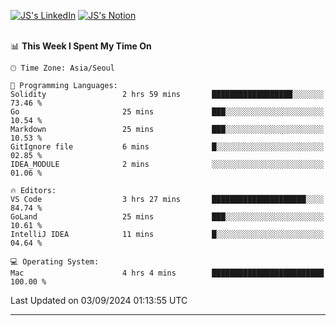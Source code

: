 
[![JS's LinkedIn](https://img.shields.io/badge/LinkedIn-blue?style=for-the-badge&logo=linkedin)](https://www.linkedin.com/in/jaeseung-lee-5a2a32139/) 
[![JS's Notion](https://img.shields.io/badge/Notion-black?style=for-the-badge&logo=notion)](https://bit.ly/ljswiki1) <br><br>
<!-- ![JS's GitHub stats](https://github-readme-stats-lemon-five.vercel.app/api?username=tkxkd0159&hide=contribs,prs,stars,issues&show_icons=true&theme=react&include_all_commits=true)   -->
<!-- ![Top Langs](https://github-readme-stats-lemon-five.vercel.app/api/top-langs/?username=tkxkd0159&layout=compact&hide=jupyter%20notebook,scss,html,css&langs_count=10)  -->


<!--START_SECTION:waka-->
📊 **This Week I Spent My Time On** 

```text
🕑︎ Time Zone: Asia/Seoul

💬 Programming Languages: 
Solidity                 2 hrs 59 mins       ██████████████████░░░░░░░   73.46 % 
Go                       25 mins             ███░░░░░░░░░░░░░░░░░░░░░░   10.54 % 
Markdown                 25 mins             ███░░░░░░░░░░░░░░░░░░░░░░   10.53 % 
GitIgnore file           6 mins              █░░░░░░░░░░░░░░░░░░░░░░░░   02.85 % 
IDEA_MODULE              2 mins              ░░░░░░░░░░░░░░░░░░░░░░░░░   01.06 % 

🔥 Editors: 
VS Code                  3 hrs 27 mins       █████████████████████░░░░   84.74 % 
GoLand                   25 mins             ███░░░░░░░░░░░░░░░░░░░░░░   10.61 % 
IntelliJ IDEA            11 mins             █░░░░░░░░░░░░░░░░░░░░░░░░   04.64 % 

💻 Operating System: 
Mac                      4 hrs 4 mins        █████████████████████████   100.00 % 
```


 Last Updated on 03/09/2024 01:13:55 UTC
<!--END_SECTION:waka-->

---
<!---
<a href="https://github.com/tkxkd0159/books">
  <img align="center" src="https://github-readme-stats-lemon-five.vercel.app/api/pin/?username=tkxkd0159&repo=books&theme=react" />
</a>
-->

<!---
- 🔭 I’m currently working on ...
- 🌱 I’m currently learning blockchain and distributed network
- 👯 I’m looking to collaborate on ...
- 🤔 I’m looking for help with ...
- 💬 Ask me about ...
- 📫 How to reach me: ...
- 😄 Pronouns: ...
- ⚡ Fun fact: ...
-->
